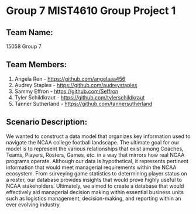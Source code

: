 # Group 7 MIST4610 Group Project 1
## Team Name:
15058 Group 7
## Team Members:
1. Angela Ren - https://github.com/angelaaa456 
2. Audrey Staples - https://github.com/audreystaples 
3. Sammy Effron - https://github.com/Seffron 
4. Tyler Schildkraut - https://github.com/tylerschildkraut 
5. Tanner Sutherland - https://github.com/tannersutherland 
## Scenario Description:
We wanted to construct a data model that organizes key information used to navigate the NCAA college football landscape. The ultimate goal for our model is to represent the various relationships that exist among Coaches, Teams, Players, Rosters, Games, etc. in a way that mirrors how real NCAA programs operate. Although our data is hypothetical, it represents pertinent information that would meet managerial requirements within the NCAA ecosystem. From surveying game statistics to determining player status on a roster, our database provides insights that would prove highly useful to NCAA stakeholders. Ultimately, we aimed to create a database that would effectively aid managerial decision making within essential business units such as logistics management, decision-making, and reporting within an ever evolving industry.


